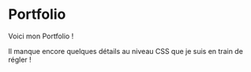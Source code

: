 # Portfolio
Voici mon Portfolio !

Il manque encore quelques détails au niveau CSS que je suis en train de régler !
